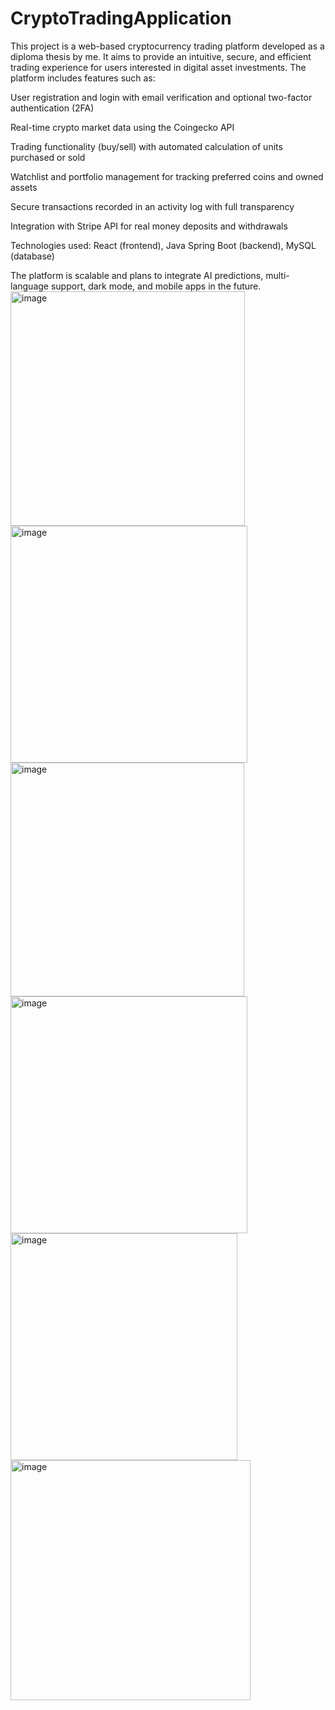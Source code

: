 # CryptoTradingApplication
This project is a web-based cryptocurrency trading platform developed as a diploma thesis by me. It aims to provide an intuitive, secure, and efficient trading experience for users interested in digital asset investments. The platform includes features such as:

User registration and login with email verification and optional two-factor authentication (2FA)

Real-time crypto market data using the Coingecko API

Trading functionality (buy/sell) with automated calculation of units purchased or sold

Watchlist and portfolio management for tracking preferred coins and owned assets

Secure transactions recorded in an activity log with full transparency

Integration with Stripe API for real money deposits and withdrawals

Technologies used: React (frontend), Java Spring Boot (backend), MySQL (database)

The platform is scalable and plans to integrate AI predictions, multi-language support, dark mode, and mobile apps in the future.
<img width="375" alt="image" src="https://github.com/user-attachments/assets/b7428571-3e68-41f5-bea7-18757a30cdf4" />
<img width="379" alt="image" src="https://github.com/user-attachments/assets/1948e00d-01d8-4b6e-99ab-2b70c1a90cd5" />
<img width="374" alt="image" src="https://github.com/user-attachments/assets/6ccebc44-d442-43c7-9499-51946bc0b90b" />
<img width="379" alt="image" src="https://github.com/user-attachments/assets/eb094d4c-54a7-4f35-8091-0adb0c74645a" />
<img width="363" alt="image" src="https://github.com/user-attachments/assets/7a096e11-a00d-45ea-924b-4197b63202b4" />
<img width="384" alt="image" src="https://github.com/user-attachments/assets/43f47884-4a13-466c-9438-9800db4fa9c3" />





